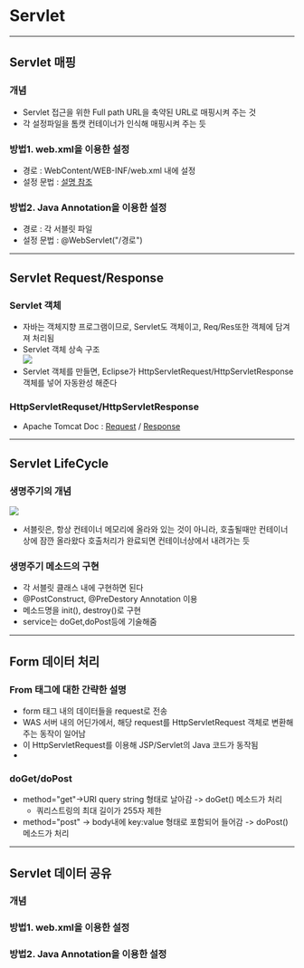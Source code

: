 # Servlet
---
## Servlet 매핑
### 개념
- Servlet 접근을 위한 Full path URL을 축약된 URL로 매핑시켜 주는 것
- 각 설정파일을 톰캣 컨테이너가 인식해 매핑시켜 주는 듯
### 방법1. web.xml을 이용한 설정
- 경로 : WebContent/WEB-INF/web.xml 내에 설정
- 설정 문법 : [설명 참조](https://velog.io/@max9106/JSP-Servlet-Mapping-jpk573o5yw)

### 방법2. Java Annotation을 이용한 설정
- 경로 : 각 서블릿 파일
- 설정 문법 : @WebServlet("/경로")

---
## Servlet Request/Response
### Servlet 객체
- 자바는 객체지향 프로그램이므로, Servlet도 객체이고, Req/Res또한 객체에 담겨져 처리됨
- Servlet 객체 상속 구조  
![](https://t1.daumcdn.net/cfile/tistory/99DE7A425C35CB162B)  
- Servlet 객체를 만들면, Eclipse가 HttpServletRequest/HttpServletResponse 객체를 넣어 자동완성 해준다

### HttpServletRequset/HttpServletResponse
- Apache Tomcat Doc : [Request](https://tomcat.apache.org/tomcat-5.5-doc/servletapi/javax/servlet/http/HttpServletRequest.html) / [Response](https://tomcat.apache.org/tomcat-5.5-doc/servletapi/javax/servlet/http/HttpServletResponse.html)

---
## Servlet LifeCycle
### 생명주기의 개념
![](https://media.vlpt.us/post-images/max9106/1c184800-33d7-11ea-8437-b39361a076dc/-2020-01-11-3.29.03.png)  
- 서블릿은, 항상 컨테이너 메모리에 올라와 있는 것이 아니라, 호출될때만 컨테이너상에 잠깐 올라왔다 호출처리가 완료되면 컨테이너상에서 내려가는 듯

### 생명주기 메소드의 구현
- 각 서블릿 클래스 내에 구현하면 된다
- @PostConstruct, @PreDestory Annotation 이용
- 메소드명을 init(), destroy()로 구현
- service는 doGet,doPost등에 기술해줌

---
## Form 데이터 처리
### From 태그에 대한 간략한 설명
- form 태그 내의 데이터들을 request로 전송
- WAS 서버 내의 어딘가에서, 해당 request를 HttpServletRequest 객체로 변환해주는 동작이 일어남
- 이 HttpServletRequest를 이용해 JSP/Servlet의 Java 코드가 동작됨
- 

### doGet/doPost
- method="get"->URI query string 형태로 날아감 -> doGet() 메소드가 처리
    - 쿼리스트링의 최대 길이가 255자 제한
- method="post" -> body내에 key:value 형태로 포함되어 들어감 -> doPost() 메소드가 처리

---
## Servlet 데이터 공유
### 개념
### 방법1. web.xml을 이용한 설정
### 방법2. Java Annotation을 이용한 설정